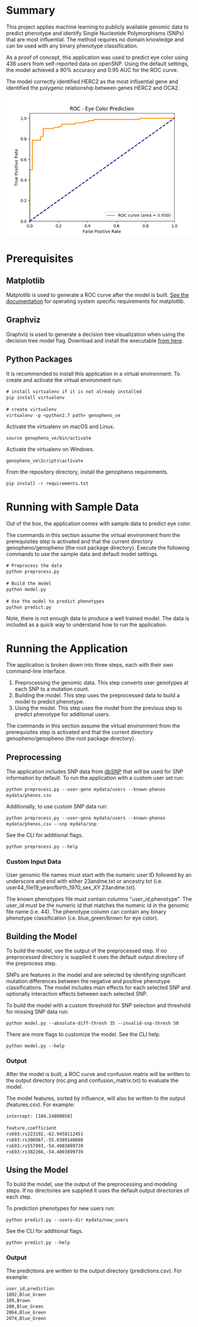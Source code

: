 # Summary

This project applies machine learning to publicly available genomic data to predict phenotype and identify Single Nucleotide Polymorphisms (SNPs) that are most influential.
The method requires no domain knowledge and can be used with any binary phenotype classification.

As a proof of concept, this application was used to predict eye color using 436 users from self-reported data on openSNP.
Using the default settings, the model achieved a 90% accuracy and 0.95 AUC for the ROC curve.

The model correctly identified HERC2 as the most influential gene and identified the polygenic relationship between genes
HERC2 and OCA2.

![ROC curve for eye color preductions](images/roc_eye_color.png)

# Prerequisites

## Matplotlib

Matplotlib is used to generate a ROC curve after the model is built. [See the documentation](https://matplotlib.org/faq/installing_faq.html#installation) for operating system specific
requirements for matplotlib.

## Graphviz

Graphviz is used to generate a decision tree visualization when using the decision tree model flag.
Download and install the executable [from here](https://graphviz.gitlab.io/download/).

## Python Packages

It is recommended to install this application in a virtual environment.
To create and activate the virtual environment run:

```commandline
# install virtualenv if it is not already installed
pip install virtualenv

# create virtualenv
virtualenv -p <python2.7 path> genopheno_ve
```

Activate the virtualenv on macOS and Linux.

```commandline
source genopheno_ve/bin/activate
```

Activate the virtualenv on Windows.

```commandline
genopheno_ve\Scripts\activate
```

From the repository directory, install the genopheno requirements.

```commandline
pip install -r requirements.txt
```

# Running with Sample Data

Out of the box, the application comes with sample data to predict eye color.

The commands in this section assume the virtual environment from the prerequisites step is activated and that the
current directory genopheno/genopheno (the root package directory).
Execute the following commands to use the sample data and default model settings.

```commandline
# Preprocess the data
python preprocess.py

# Build the model
python model.py

# Use the model to predict phenotypes
python predict.py
```

Note, there is not enough data to produce a well trained model.
The data is included as a quick way to understand how to run the application.

# Running the Application

The application is broken down into three steps, each with their own command-line interface.

1. Preprocessing the genomic data. This step converts user genotypes at each SNP to a mutation count.
2. Building the model. This step uses the preprocessed data to build a model to predict phenotype.
3. Using the model. This step uses the model from the previous step to predict phenotype for additional users.

The commands in this section assume the virtual environment from the prerequisites step is activated and that the
current directory genopheno/genopheno (the root package directory).

## Preprocessing

The application includes SNP data from [dbSNP](https://www.ncbi.nlm.nih.gov/projects/SNP/) that will be used for SNP
information by default. To run the application with a custom user set run:

```commandline
python preprocess.py --user-geno mydata/users --known-phenos mydata/phenos.csv
```

Additionally, to use custom SNP data run:

```commandline
python preprocess.py --user-geno mydata/users --known-phenos mydata/phenos.csv --snp mydata/snp
```

See the CLI for additional flags.

```commandline
python preprocess.py --help
```

### Custom Input Data
User genomic file names must start with the numeric user ID followed by an underscore and end
with either 23andme.txt or ancestry.txt (i.e. user44_file19_yearofbirth_1970_sex_XY.23andme.txt).

The known phenotypes file must contain columns "user_id,phenotype". The user_id must be the numeric id that matches
the numeric id in the genomic file name (i.e. 44). The phenotype column can contain any binary phenotype classification
(i.e. blue_green/brown for eye color).


## Building the Model

To build the model, use the output of the preprocessed step. If no preprocessed directory is supplied it uses the default
output directory of the preprocess step.

SNPs are features in the model and are selected by identifying
significant mutation differences between the negative and positive phenotype classifications. The model includes
main effects for each selected SNP and optionally interaction effects between each selected SNP.

To build the model with a custom threshold for SNP selection and threshold for missing SNP data run:

```commandline
python model.py --absolute-diff-thresh 35 --invalid-snp-thresh 50
```

There are more flags to customize the model. See the CLI help.

```commandline
python model.py --help
```

### Output

After the model is built, a ROC curve and confusion matrix will be written to the output directory (roc.png and confusion_matrix.txt) to evaluate the model.


The model features, sorted by influence, will also be written to the output (features.csv). For example:

```
intercept: [104.24800058]

feature,coefficient
rs693:rs223192,-62.9458112451
rs693:rs306967,-55.0389140668
rs693:rs557993,-54.4003899739
rs693:rs382266,-54.4003899739
```

## Using the Model

To build the model, use the output of the preprocessing and modeling steps. If no directories are supplied it uses the default
output directories of each step.

To prediction phenotypes for new users run:

```commandline
python predict.py --users-dir mydata/new_users
```

See the CLI for additional flags.

```commandline
python predict.py --help
```

### Output

The predictions are written to the output directory (predictions.csv). For example:

```csv
user_id,prediction
1892,Blue_Green
189,Brown
200,Blue_Green
2064,Blue_Green
2074,Blue_Green
```
